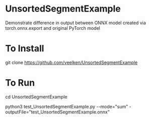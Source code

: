 # UnsortedSegmentExample
Demonstrate difference in output between ONNX model created via torch.onnx.export and original PyTorch model

# To Install

git clone https://github.com/veelken/UnsortedSegmentExample

# To Run

cd UnsortedSegmentExample

python3 test_UnsortedSegmentExample.py --mode="sum" -outputFile="test_UnsortedSegmentExample.onnx"

